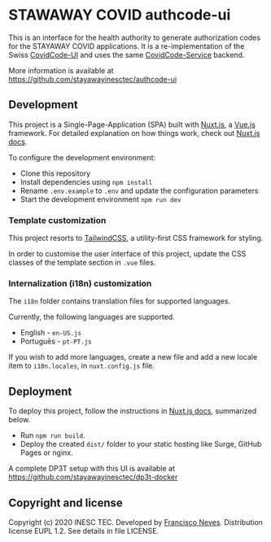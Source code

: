 # STAWAWAY COVID authcode-ui

This is an interface for the health authority to generate authorization codes for the STAYAWAY COVID applications. It is a re-implementation of the Swiss [CovidCode-UI](https://github.com/admin-ch/CovidCode-UI) and uses the same [CovidCode-Service](https://github.com/admin-ch/CovidCode-Service) backend.

More information is available at https://github.com/stayawayinesctec/authcode-ui

## Development

This project is a Single-Page-Application (SPA) built with [Nuxt.js](https://nuxtjs.org/), a [Vue.js](https://vuejs.org) framework. For detailed explanation on how things work, check out [Nuxt.js docs](https://nuxtjs.org).

To configure the development environment:
- Clone this repository
- Install dependencies using `npm install`
- Rename `.env.example` to `.env`  and update the configuration parameters
- Start the development environment `npm run dev`

### Template customization

This project resorts to [TailwindCSS](https://tailwindcss.com/), a utility-first CSS framework for styling.

In order to customise the user interface of this project, update the CSS classes of the template section in `.vue` files.

### Internalization (i18n) customization

The `i18n` folder contains translation files for supported languages.

Currently, the following languages are supported.
- English - `en-US.js`
- Português - `pt-PT.js`

If you wish to add more languages, create a new file and add a new locale item to `i18n.locales`, in `nuxt.config.js` file.

## Deployment

To deploy this project, follow the instructions in [Nuxt.js docs](https://nuxtjs.org/guide/commands#single-page-application-deployment-spa-), summarized below.

- Run `npm run build`.
- Deploy the created `dist/` folder to your static hosting like Surge, GitHub Pages or nginx.

A complete DP3T setup with this UI is available at https://github.com/stayawayinesctec/dp3t-docker

## Copyright and license

Copyright (c) 2020 INESC TEC. Developed by [Francisco Neves](https://github.com/fntneves).
Distribution license EUPL 1.2. See details in file LICENSE.
